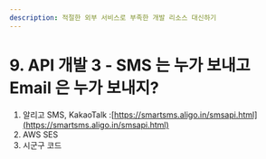 ```yaml
---
description: 적절한 외부 서비스로 부족한 개발 리소스 대신하기
---
```


# 9. API 개발 3 - SMS 는 누가 보내고 Email 은 누가 보내지?

1. 알리고 SMS, KakaoTalk :[https://smartsms.aligo.in/smsapi.html](https://smartsms.aligo.in/smsapi.html)
2. AWS SES
3. 시군구 코드
